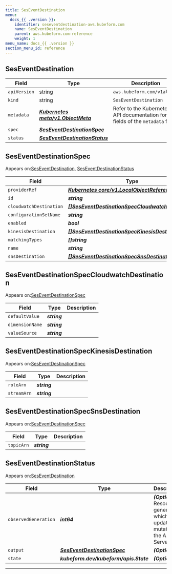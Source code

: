 ```yaml
---
title: SesEventDestination
menu:
  docs_{{ .version }}:
    identifier: seseventdestination-aws.kubeform.com
    name: SesEventDestination
    parent: aws.kubeform.com-reference
    weight: 1
menu_name: docs_{{ .version }}
section_menu_id: reference
---
```


## SesEventDestination
| Field | Type | Description |
| ------ | ----- | ----------- |
| `apiVersion` | string | `aws.kubeform.com/v1alpha1` |
|    `kind` | string | `SesEventDestination` |
| `metadata` | ***[Kubernetes meta/v1.ObjectMeta](https://kubernetes.io/docs/reference/generated/kubernetes-api/v1.13/#objectmeta-v1-meta)***|Refer to the Kubernetes API documentation for the fields of the `metadata` field.|
| `spec` | ***[SesEventDestinationSpec](#seseventdestinationspec)***||
| `status` | ***[SesEventDestinationStatus](#seseventdestinationstatus)***||
## SesEventDestinationSpec

Appears on:[SesEventDestination](#seseventdestination), [SesEventDestinationStatus](#seseventdestinationstatus)

| Field | Type | Description |
| ------ | ----- | ----------- |
| `providerRef` | ***[Kubernetes core/v1.LocalObjectReference](https://kubernetes.io/docs/reference/generated/kubernetes-api/v1.13/#localobjectreference-v1-core)***||
| `id` | ***string***||
| `cloudwatchDestination` | ***[[]SesEventDestinationSpecCloudwatchDestination](#seseventdestinationspeccloudwatchdestination)***| ***(Optional)*** |
| `configurationSetName` | ***string***||
| `enabled` | ***bool***| ***(Optional)*** |
| `kinesisDestination` | ***[[]SesEventDestinationSpecKinesisDestination](#seseventdestinationspeckinesisdestination)***| ***(Optional)*** |
| `matchingTypes` | ***[]string***||
| `name` | ***string***||
| `snsDestination` | ***[[]SesEventDestinationSpecSnsDestination](#seseventdestinationspecsnsdestination)***| ***(Optional)*** |
## SesEventDestinationSpecCloudwatchDestination

Appears on:[SesEventDestinationSpec](#seseventdestinationspec)

| Field | Type | Description |
| ------ | ----- | ----------- |
| `defaultValue` | ***string***||
| `dimensionName` | ***string***||
| `valueSource` | ***string***||
## SesEventDestinationSpecKinesisDestination

Appears on:[SesEventDestinationSpec](#seseventdestinationspec)

| Field | Type | Description |
| ------ | ----- | ----------- |
| `roleArn` | ***string***||
| `streamArn` | ***string***||
## SesEventDestinationSpecSnsDestination

Appears on:[SesEventDestinationSpec](#seseventdestinationspec)

| Field | Type | Description |
| ------ | ----- | ----------- |
| `topicArn` | ***string***||
## SesEventDestinationStatus

Appears on:[SesEventDestination](#seseventdestination)

| Field | Type | Description |
| ------ | ----- | ----------- |
| `observedGeneration` | ***int64***| ***(Optional)*** Resource generation, which is updated on mutation by the API Server.|
| `output` | ***[SesEventDestinationSpec](#seseventdestinationspec)***| ***(Optional)*** |
| `state` | ***kubeform.dev/kubeform/apis.State***| ***(Optional)*** |
---
